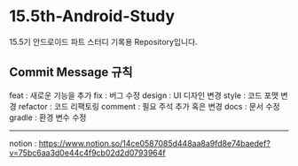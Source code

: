 # 15.5th-Android-Study
15.5기 안드로이드 파트 스터디 기록용 Repository입니다.

## Commit Message 규칙
feat : 새로운 기능을 추가
fix : 버그 수정
design : UI 디자인 변경
style : 코드 포맷 변경
refactor : 코드 리팩토링
comment : 필요 주석 추가 혹은 변경
docs : 문서 수정
gradle : 환경 변수 수정

---
notion : https://www.notion.so/14ce0587085d448aa8a9fd8e74baedef?v=75bc6aa3d0e44c4f9cb02d2d0793964f
